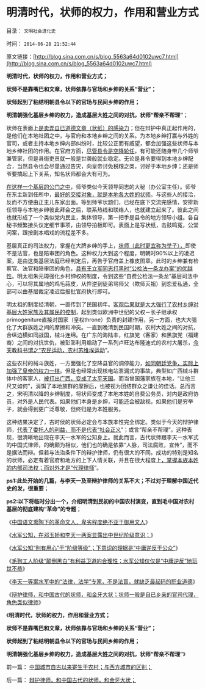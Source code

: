 # 明清时代，状师的权力，作用和营业方式

目录： `文明社会进化史` 

时间： `2014-06-28 21:52:44` 

原文链接：[http://blog.sina.com.cn/s/blog_5563a64d0102uwc7.html](http://blog.sina.com.cn/s/blog_5563a64d0102uwc7.html)

**明清时代，状师的权力，作用和营业方式；**

**状师不是靠嘴巴和文章，状师依靠与官场和乡绅的关系“营业”；**

**状师起到了粘结明朝县令以下的官场与民间乡绅的作用；**

**明清朝强化基层乡绅的权力，造成基层大姓之间的对抗，状师“帮亲不帮理”**；

状师在表面上[是卖弄自已道德文章（状纸）的感染力](../../../2010/1/18/科学发展观不再需要春秋笔法道德文章.md)；但在辩护中真正起作用的，是他们在本地社团之中，与官府和本地乡绅之间的关系。为本地乡绅打赢与外姓的官司，或者主持本地乡绅内部纠纷时，比较公正而有威望，都会加强这些状师与本地乡绅社团的作用。在官府方面，[尽管县令是空降轮任](http://blog.sina.com.cn/u/5563a64d0102ei7h)，有可能还随身带几个师爷兼管家，但是县衙吏员就一般是世袭般就业稳定。无论是县令要得到本地乡绅配合，当然县令也会尽量通过告灾，向皇帝讨免税粮之类，讨好于本地乡绅；还是师爷要搞起上下关系，知名状师都会大有可为。

[在这样一个基层的公门之中](http://blog.sina.com.cn/u/5563a64d0102egmz)，师爷类似今天领导同志的大秘（办公室主任）。师爷在东主新到任所中，[最好的交接对象，就是本地各大姓的状师](../../../2013/2/27/明朝朋党的长期执政是如何炼成的？.md)。与这些人的接洽，反而不方便由正主儿东家出面。等到师爷状题们，已经在底下交流完感情，安排新任领导与本地乡绅彼此拜会之后，联系热线和联络人，也就建立起来了。彼此之间也就形成了一个类似党内民主，集体领导，第一把手是县令的地方领导小组。各自秘书频繁接头议定细节事项，由领导拍板即可。表面上是写状纸，击鼓鸣冤，公堂问案，跟按剧本唱戏的流程差不多。

基层真正的司法权力，掌握在大牌乡绅的手上，[状师（此时更宜称为举子），](../../../2013/2/10/明朝科举，知县，举人，教师，律师，状师和讼棍；.md)即使不是法官，也是陪审团的角色。这种权力大到这个程度，明朝时90%以上的凌迟案，是由这类基层法庭已经判定后，再告于官府盖上橡皮图章。此时的乡绅兼有检察官、法官和陪审团的角色，[具有王立军同志打黑时“公检法一条龙办案”的优越性](../../../2009/10/11/可以定制的打黑.md)。明太祖朱元璋强化乡村绅权的制度，令到这些“自费公检法一条龙”基层司法中心，可以将其属地的鸡毛蒜皮，从忤逆到徒弟骂师父（欺师灭祖）到恋爱私通，全部可以由基层裁定凌迟后报批官府执行即可。

明太祖的制度经清朝，一直传到了民国初年。[客观后果就是大大强行了农村乡绅对基层大姓家族及其属民的控制](../../../2014/2/21/为什么晚清社区自治，和民国联省自治，都注定不能成功？.md)，起到类似欧洲中世纪的父权－长子继承权primogeniture直接对国家（皇权throne）负责的封建作用，另一方面，也大大强化了大群族姓之间的摩擦和冲突。一直到晚清到民国时期，农村大姓之间的对抗，合纵边横如同战国，械斗连绵。在广东的海陆丰，红旗党（客家）和黑旗党（福建裔）之间的对抗世仇，被彭澎利用煽动了一系列卢旺达布隆迪式的农村大屠杀，[今天教科书谓之“农民运动，农村苏维埃运动](../../../2011/11/11/文革传统源远流长，和农民起义.md)”。

这些农村的械斗族姓，一方面强化了空降县官的调停能力，[如同朝廷党争，实际上加强了皇帝的权力一样](../../../2009/3/24/为什么有中国特色的四不象是不稳定的系统.md)。但是也经常出现核电站泄漏式的事故，典型如广西械斗群体中的客家人，[被打出广西，变成了太平天国](../../../2013/12/1/专制文化阻止自治，制止集会结社会的“维稳”经验，及太平天国.md)。而当曾国藩家族在本地，“让他三尺又如何”，消饵了本地族群的摩擦后，也被视为团结群众之谦让的佳话。总而言之，宋明清以降的乡绅制度，将状师变成了本地本姓的自费公务员，对内是政府协员，对外是人民代表。如果他们本身是乡绅，可能还会被敌视，如果他们是穷举子，就会得到更广泛尊敬，但终归是为本姓服务。

这种结果决定了，古时侯的状师必定会与本族本性完全绑定。类似于今天的辩护律师，[代表了委托人的利益，而不是代表“社会正义](../../../2013/7/11/李天一及律师有权“无耻”.md)”；或言“帮亲不帮理”。这种表现，很清晰地出现在李天一水军的公知身上。就此而言，古代状师跟李天一水军式的中国式律师，的确颇为相似，他们也的确是依靠“人脉，司法腐败，宣传”，而不是据法而辩。但若与法治条件下的辩护律师，仍有很大的不同。成功的特别是知名的状师，必定有着官府和地方的上下人情关联，并且在很大程度上[，掌握本族本姓的内部司法权；而对外才是“代理律师](../../../2014/6/26/辩护律师，和中国古代的状师，和金牙大状；.md)”。

**ps1:此处开始的几篇，与李天一及至辩护律师的关系不大；不过对于理解中国近代史的发，很重要**；

**ps2:以下将临时分出一个，介绍明清到民初的中国农村演变，直到毛中国对农村基层的彻底建构“革命”的专题**；

《[中国语文熏陶下的革命文人，卑劣程度绝不亚于御用文人](../../../2014/6/21/语文是用逻辑表达真实，中国语文是用表意编织虚假.md)》

《[水军公知，在邓玉娇和李天一两案显露出中世纪阶级意识；](../../../2014/6/22/在邓玉娇和李天一两案显露的，公知的中世纪阶级意识.md)》

《[水军公知“别有用心”于“阶级等级”；下意识的理据是“中庸逆反于公众”](../../../2014/6/23/李天一轮奸案中，水军和公知的“中庸逆反”，及机灵.md)》

《[毛狗工人阶级“颠倒黑白”有利益卫道的合理性；水军公知仅仅是“中庸逆反”地玩世不恭](../../../2014/6/24/李天一等案中水军和公知，玩世不恭的阿Q精神；.md)》

《[李天一等案水军中的“法律，法学”专家，不是法盲，就缺乏最起码的职业道德](../../../2014/6/25/李天一案中的水军律师，是律师行业的叛徒！内奸！稻草人！.md)》

《[辩护律师，和中国古代的状师，和金牙大状；状师一般是自已乡亲的官司代理，角色类似律师](../../../2014/6/26/辩护律师，和中国古代的状师，和金牙大状；.md)》

《**明清时代，状师的权力，作用和营业方式；**

**状师不是靠嘴巴和文章，状师依靠与官场和乡绅的关系“营业”；**

**状师起到了粘结明朝县令以下的官场与民间乡绅的作用；**

**明清朝强化基层乡绅的权力，造成基层大姓之间的对抗，状师“帮亲不帮理”**》

前一篇： [中国城市自古以来寄生于农村；与西方城市的区别；](../../../2014/6/29/中国城市自古以来寄生于农村；与西方城市的区别；.md)

后一篇： [辩护律师，和中国古代的状师，和金牙大状；](../../../2014/6/26/辩护律师，和中国古代的状师，和金牙大状；.md)

